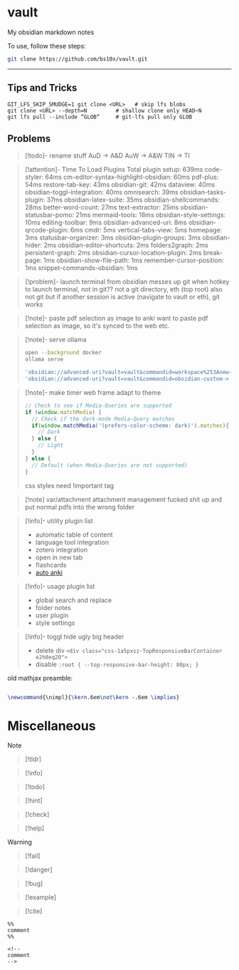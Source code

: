 
# vault

My obsidian markdown notes

To use, follow these steps:

```sh
git clone https://github.com/bs10x/vault.git
```


___

## Tips and Tricks

 ```shell
GIT_LFS_SKIP_SMUDGE=1 git clone <URL>   # skip lfs blobs
git clone <URL> --depth=N	      # shallow clone only HEAD~N
git lfs pull --include “GLOB“	  # git-lfs pull only GLOB
```


## Problems

>[!todo]- rename stuff
> AuD -> A&D
> AuW -> A&W
> TIN -> TI

>[!attention]- Time To Load Plugins
> Total plugin setup: 639ms
> code-styler: 64ms
> cm-editor-syntax-highlight-obsidian: 60ms
> pdf-plus: 54ms
> restore-tab-key: 43ms
> obsidian-git: 42ms
> dataview: 40ms
> obsidian-toggl-integration: 40ms
> omnisearch: 39ms
> obsidian-tasks-plugin: 37ms
> obsidian-latex-suite: 35ms
> obsidian-shellcommands: 28ms
> better-word-count: 27ms
> text-extractor: 25ms
> obsidian-statusbar-pomo: 21ms
> mermaid-tools: 18ms
> obsidian-style-settings: 10ms
> editing-toolbar: 9ms
> obsidian-advanced-uri: 8ms
> obsidian-qrcode-plugin: 6ms
> cmdr: 5ms
> vertical-tabs-view: 5ms
> homepage: 3ms
> statusbar-organizer: 3ms
> obsidian-plugin-groups: 3ms
> obsidian-hider: 2ms
> obsidian-editor-shortcuts: 2ms
> folders2graph: 2ms
> persistent-graph: 2ms
> obsidian-cursor-location-plugin: 2ms
> break-page: 1ms
> obsidian-show-file-path: 1ms
> remember-cursor-position: 1ms
> snippet-commands-obsidian: 1ms

> [!problem]- launch terminal from obsidian messes up git
> when hotkey to launch terminal, not in git??
> not a git directory, eth (top root) also not git
> but if another session is active (navigate to vault or eth), git works
>

>[!note]- paste pdf selection as image to anki
> want to paste pdf selection as image, so it's synced to the web etc.

>[!note]- serve ollama
> ```bash
> open --background docker
> ollama serve
>
> 'obsidian://advanced-uri?vault=vault&commandid=workspace%253Anew-> tab'
> 'obsidian://advanced-uri?vault=vault&commandid=obsidian-custom-> frames%253Aopen-custom-frames-ollama'
> ```

> [!note]- make timer web frame adapt to theme
> ```javascript
> // Check to see if Media-Queries are supported
> if (window.matchMedia) {
>   // Check if the dark-mode Media-Query matches
>   if(window.matchMedia('(prefers-color-scheme: dark)').matches){
>     // Dark
>   } else {
>     // Light
>   }
> } else {
>   // Default (when Media-Queries are not supported)
> }
> ```
> css styles need !important tag

> [!note] var/attachment
> attachment management fucked shit up and put normal pdfs into the wrong folder
> 


> [!info]- utility plugin list
> 
> - automatic table of content  
> - language tool integration
> - zotero integration
> - open in new tab
> - flashcards
> - [auto anki](https://github.com/cadrianxyz/obsidian-auto-anki)
>   

> [!info]- usage plugin list
> 
> - global search and replace
> - folder notes
> - user plugin
> - style settings

>[!info]- toggl hide ugly big header
> - delete div `<div class="css-1a5pxsz-TopResponsiveBarContainer e2h8eq20">` 
> - disable `:root { --top-responsive-bar-height: 80px; }`


old mathjax preamble:
```latex

\newcommand{\nimpl}{\kern.6em\not\kern -.6em \implies}
```



# Miscellaneous

>[!note]

>[!tldr]

>[!info]

>[!todo]

>[!hint]

>[!check]

>[!help]

>[!warning]

>[!fail]

>[!danger]

>[!bug]

>[!example]

>[!cite]

```
%%
comment
%%

<!--
comment
-->
```
